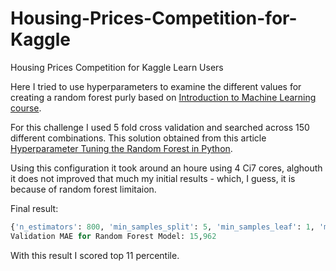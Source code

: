 # Housing-Prices-Competition-for-Kaggle
Housing Prices Competition for Kaggle Learn Users

Here I tried to use hyperparameters to examine the different values for creating a random forest purly based on [Introduction to Machine Learning course](https://www.kaggle.com/learn/intro-to-machine-learning). 

For this challenge I used 5 fold cross validation and searched across 150 different combinations. This solution obtained from this article [Hyperparameter Tuning the Random Forest in Python](https://towardsdatascience.com/hyperparameter-tuning-the-random-forest-in-python-using-scikit-learn-28d2aa77dd74).

Using this configuration it took around an houre using 4 Ci7 cores, alghouth it does not improved that much my initial results - which, I guess, it is because of random forest limitaion.

Final result:

```python
{'n_estimators': 800, 'min_samples_split': 5, 'min_samples_leaf': 1, 'max_features': 'sqrt', 'max_depth': 100, 'bootstrap': False}
Validation MAE for Random Forest Model: 15,962
```

With this result I scored top 11 percentile.

